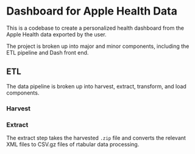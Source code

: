 # Dashboard for Apple Health Data

This is a codebase to create a personalized health dashboard from the Apple Health data exported by the user. 

The project is broken up into major and minor components, including the ETL pipeline and Dash front end.

## ETL

The data pipeline is broken up into harvest, extract, transform, and load components.

### Harvest

### Extract

The extract step takes the harvested `.zip` file and converts the relevant XML files to CSV.gz files of rtabular data processing.